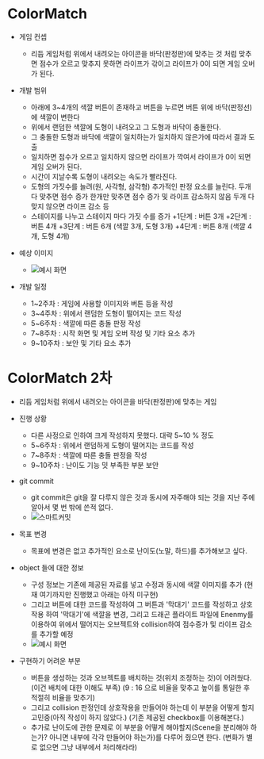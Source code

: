 # ColorMatch

+ 게임 컨셉
  + 리듬 게임처럼 위에서 내려오는 아이콘을 바닥(판정판)에 맞추는 것 처럼 맞추면 점수가 오르고 맞추지 못하면 라이프가 갂이고 라이프가 0이 되면 게임 오버가 된다.

+ 개발 범위
    + 아래에 3~4개의 색깔 버튼이 존재하고 버튼을 누르면 버튼 위에 바닥(판정선)에 색깔이 변한다
    + 위에서 랜덤한 색깔에 도형이 내려오고 그 도형과 바닥이 충돌한다.
    + 그 충돌한 도형과 바닥에 색깔이 일치하는가 일치하지 않은가에 따라서 결과 도출
    + 일치하면 점수가 오르고 일치하지 않으면 라이프가 깍여서 라이프가 0이 되면 게임 오버가 된다.
    + 시간이 지날수록 도형이 내려오는 속도가 빨라진다.
    + 도형의 가짓수를 늘려(원, 사각형, 삼각형) 추가적인 판정 요소를 늘린다. 두개다 맞추면 점수 증가 한개만 맞추면 점수 증가 및 라이프 감소하지 않음 두개 다 맞지 않으면 라이프 감소 등
    + 스테이지를 나누고 스테이지 마다 가짓 수를 증가
      +1단계 : 버튼 3개
      +2단계 : 버튼 4개
      +3단계 : 버튼 6개 (색깔 3개, 도형 3개)
      +4단계 : 버튼 8개 (색깔 4개, 도형 4개)




+ 예상 이미지
    + ![예시 화면](https://github.com/byungil-park/ColorMatch/assets/67177000/be564810-32bf-49f3-84fe-c050aff381d2)
      
+ 개발 일정
    + 1~2주차 : 게임에 사용할 이미지와 버튼 등을 작성
    + 3~4주차 : 위에서 랜덤한 도형이 떨어지는 코드 작성
    + 5~6주차 : 색깔에 따른 충돌 판정 작성
    + 7~8주차 : 시작 화면 및 게임 오버 작성 및 기타 요소 추가
    + 9~10주차 : 보안 및 기타 요소 추가
 
# ColorMatch 2차

  + 리듬 게임처럼 위에서 내려오는 아이콘을 바닥(판정판)에 맞추는 게임

+ 진행 상황
  + 다른 사정으로 인하여 크게 작성하지 못했다. 대략 5~10 % 정도
  + 5~6주차 : 위에서 랜덤하게 도형이 떨어지는 코드를 작성
  + 7~8주차 : 색깔에 따른 충돌 판정을 작성
  + 9~10주차 : 난이도 기능 밋 부족한 부분 보안

+ git commit
  + git commit은 git을 잘 다루지 않은 것과 동시에 자주해야 되는 것을 지난 주에 알아서 몇 번 밖에 쓴적 없다.
  + ![스마트커밋](https://github.com/byungil-park/ColorMatch/assets/67177000/014e9cbc-1c3d-4d72-99be-7795db0d4023)
 
+ 목표 변경
  + 목표에 변경은 없고 추가적인 요소로 난이도(노말, 하드)를 추가해보고 싶다.
 
+ object 들에 대한 정보
  + 구성 정보는 기존에 제공된 자료를 넣고 수정과 동시에 색깔 이미지를 추가 (현재 여기까지만 진행했고 아래는 아직 미구현)
  + 그리고 버튼에 대한 코드를 작성하여 그 버튼과 '막대기' 코드를 작성하고 상호작용 하여 '막대기'에 색깔을 변경, 그리고 드래곤 플라이트 파일에 Enenmy를 이용하여 위에서 떨어지는 오브젝트와 collision하여 점수증가 및 라이프 감소를 추가할 예정
  + ![예시 화면](https://github.com/byungil-park/ColorMatch/assets/67177000/56624758-3b83-4c43-a4bc-50ea80f05395)

+ 구현하기 어려운 부분
  + 버튼을 생성하는 것과 오브젝트를 배치하는 것(위치 조정하는 것)이 어려웠다.(이건 배치에 대한 이해도 부족) (9 : 16 으로 비율을 맞추고 높이를 통일한 후 적절히 비율을 맞추기)
  + 그리고 collision 판정인데 상호작용을 만들어야 하는데 이 부분을 어떻게 할지 고민중(아직 작성이 하지 않았다.) (기존 제공된 checkbox를 이용해본다.)
  + 추가로 난이도에 관한 문제로 이 부분을 어떻게 해야할지(Scene을 분리해야 하는가? 아니면 내부에 각각 만들어야 하는가)를 다루어 줬으면 한다. (변화가 별로 없으면 그냥 내부에서 처리해라라)
